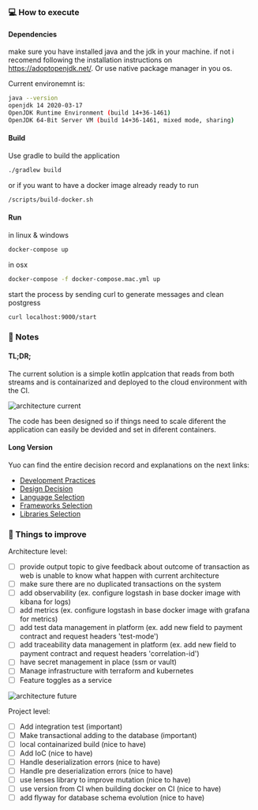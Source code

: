 ### :computer: How to execute

#### Dependencies

make sure you have installed java and the jdk in your machine. if not i recomend following the installation instructions on https://adoptopenjdk.net/. Or use native package manager in you os.

Current environemnt is:
```bash
java --version                                                
openjdk 14 2020-03-17
OpenJDK Runtime Environment (build 14+36-1461)
OpenJDK 64-Bit Server VM (build 14+36-1461, mixed mode, sharing)
```

#### Build
Use gradle to build the application

```bash
./gradlew build
```

or if you want to have a docker image already ready to run
```bash
/scripts/build-docker.sh
```


#### Run
in linux & windows
```bash
docker-compose up
```

in osx 
```bash 
docker-compose -f docker-compose.mac.yml up
```

start the process by sending curl to generate messages and clean postgress
```bash 
curl localhost:9000/start
```

### :memo: Notes

#### TL;DR;
The current solution is a simple kotlin applcation that reads from both streams and is containarized and deployed to the cloud environment with the CI.

![architecture current](https://user-images.githubusercontent.com/3071208/81049647-24bc5f00-8eae-11ea-9b42-f982a13c4d94.png)


The code has been designed so if things need to scale diferent the application can easily be devided and set in diferent containers.
#### Long Version

Yuo can find the entire decision record and explanations on the next links:
- [Development Practices](docs/practices.md)
- [Design Decision](docs/design.md)
- [Language Selection](docs/language.md)
- [Frameworks Selection](docs/frameworks.md)
- [Libraries Selection](docs/libraries.md)


### :pushpin: Things to improve

Architecture level:
- [ ] provide output topic to give feedback about outcome of transaction as web is unable to know what happen with current architecture
- [ ] make sure there are no duplicated transactions on the system
- [ ] add observability (ex. configure logstash in base docker image with kibana for logs)
- [ ] add metrics (ex. configure logstash in base docker image with grafana for metrics)
- [ ] add test data management in platform (ex. add new field to payment contract and request headers 'test-mode')
- [ ] add traceability data management in platform (ex. add new field to payment contract and request headers 'correlation-id')
- [ ] have secret management in place (ssm or vault)
- [ ] Manage infrastructure with terraform and kubernetes
- [ ] Feature toggles as a service

![architecture future](https://user-images.githubusercontent.com/3071208/81050485-9648dd00-8eaf-11ea-8ee6-ff0139c3ed37.png)


Project level:
- [ ] Add integration test (important)
- [ ] Make transactional adding to the database (important)
- [ ] local containarized build (nice to have)
- [ ] Add IoC (nice to have)
- [ ] Handle deserialization errors (nice to have)
- [ ] Handle pre deserialization errors (nice to have)
- [ ] use lenses library to improve mutation (nice to have)
- [ ] use version from CI when building docker on CI (nice to have)
- [ ] add flyway for database schema evolution (nice to have)
